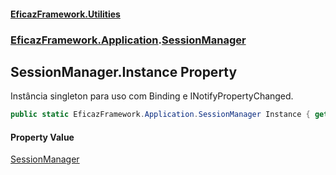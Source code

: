 #### [EficazFramework.Utilities](EficazFrameworkUtilities.md 'EficazFramework Utilities')
### [EficazFramework.Application](EficazFrameworkUtilities.md#EficazFramework_Application 'EficazFramework.Application').[SessionManager](SessionManager.md 'EficazFramework.Application.SessionManager')
## SessionManager.Instance Property
Instância singleton para uso com Binding e INotifyPropertyChanged.  
```csharp
public static EficazFramework.Application.SessionManager Instance { get; }
```
#### Property Value
[SessionManager](SessionManager.md 'EficazFramework.Application.SessionManager')
